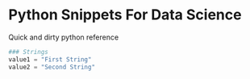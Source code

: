 # Python Snippets For Data Science
Quick and dirty python reference


```python
### Strings
value1 = "First String"
value2 = "Second String"
```
